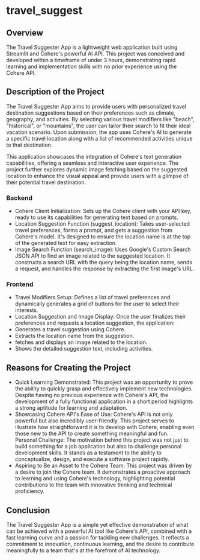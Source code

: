 # travel_suggest

## Overview
The Travel Suggester App is a lightweight web application built using Streamlit and Cohere's powerful AI API. This project was conceived and developed within a timeframe of under 3 hours, demonstrating rapid learning and implementation skills with no prior experience using the Cohere API.

## Description of the Project
The Travel Suggester App aims to provide users with personalized travel destination suggestions based on their preferences such as climate, geography, and activities. By selecting various travel modifiers like "beach", "historical", or "mountains", the user can tailor their search to fit their ideal vacation scenario. Upon submission, the app uses Cohere's AI to generate a specific travel location along with a list of recommended activities unique to that destination.

This application showcases the integration of Cohere's text generation capabilities, offering a seamless and interactive user experience. The project further explores dynamic image fetching based on the suggested location to enhance the visual appeal and provide users with a glimpse of their potential travel destination.

### Backend <br/>
- Cohere Client Initialization: Sets up the Cohere client with your API key, ready to use its capabilities for generating text based on prompts.
- Location Suggestion Function (suggest_location): Takes user-selected travel preferences, forms a prompt, and gets a suggestion from Cohere's model. It's designed to ensure the location name is at the top of the generated text for easy extraction.
- Image Search Function (search_image): Uses Google's Custom Search JSON API to find an image related to the suggested location. It constructs a search URL with the query being the location name, sends a request, and handles the response by extracting the first image's URL.
### Frontend <br/>
- Travel Modifiers Setup: Defines a list of travel preferences and dynamically generates a grid of buttons for the user to select their interests.
- Location Suggestion and Image Display: Once the user finalizes their preferences and requests a location suggestion, the application:
-  Generates a travel suggestion using Cohere.
-  Extracts the location name from the suggestion.
-  fetches and displays an image related to the location.
-  Shows the detailed suggestion text, including activities.

## Reasons for Creating the Project
- Quick Learning Demonstrated: This project was an opportunity to prove the ability to quickly grasp and effectively implement new technologies. Despite having no previous experience with Cohere's API, the development of a fully functional application in a short period highlights a strong aptitude for learning and adaptation. <br/>
- Showcasing Cohere API's Ease of Use: Cohere's API is not only powerful but also incredibly user-friendly. This project serves to illustrate how straightforward it is to develop with Cohere, enabling even those new to the API to create something meaningful and fun.<br/>
Personal Challenge: The motivation behind this project was not just to build something for a job application but also to challenge personal development skills. It stands as a testament to the ability to conceptualize, design, and execute a software project rapidly.<br/>
- Aspiring to Be an Asset to the Cohere Team: This project was driven by a desire to join the Cohere team. It demonstrates a proactive approach to learning and using Cohere's technology, highlighting potential contributions to the team with innovative thinking and technical proficiency.<br/>



## Conclusion
The Travel Suggester App is a simple yet effective demonstration of what can be achieved with a powerful AI tool like Cohere's API, combined with a fast learning curve and a passion for tackling new challenges. It reflects a commitment to innovation, continuous learning, and the desire to contribute meaningfully to a team that's at the forefront of AI technology.
